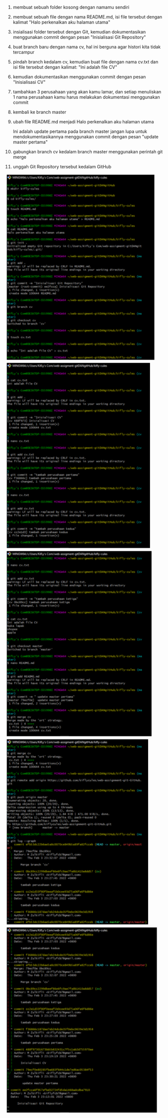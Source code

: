 1. membuat sebuah folder kosong dengan namamu sendiri
>
2. membuat sebuah file dengan nama README.md, isi file tersebut dengan kalimat
"Halo perkenalkan aku halaman utama"
3. insialisasi folder tersebut dengan Git, kemudian dokumentasikan menggunakan commit dengan pesan
"Inisialisasi Git Repository"
4. buat branch baru dengan nama cv, hal ini berguna agar histori kita tidak tercampur
5. pindah branch kedalam cv, kemudian buat file dengan nama cv.txt dan isi file tersebut dengan kalimat:
"Ini adalah file CV"
6. kemudian dokumentasikan menggunakan commit dengan pesan
"Inisialisasi CV"
7. tambahkan 3 perusahaan yang akan kamu lamar, dan setiap menuliskan 1 nama perusahaan kamu harus melakukan dokumentasi menggunakan commit
8. kembali ke branch master
9. ubah file README.md menjadi
Halo perkenalkan aku halaman utama

    Ini adalah update pertama pada branch master
jangan lupa untuk mendokumentasikannya menggunakan commit dengan pesan
"update master pertama"

10. gabungkan branch cv kedalam branch master menggunakan perintah git merge
11. unggah Git Repository tersebut kedalam GitHub

<img src="01-pic-cv-port.png" alt="ss jawabam pertma" height= 600px />
<img src="02-pic-cv-port.png" alt="ss jawabam 2" height= 600px />
<img src="03-pic-cv-port.png" alt="ss jawabam 3" height= 600px />
<img src="04-pic-cv-port.png" alt="ss jawabam 4" height= 600px />
<img src="05-pic-cv-port.png" alt="ss jawabam 5" height= 600px />
